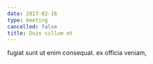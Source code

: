 ```yaml
---
date: 2017-02-16
type: meeting
cancelled: false
title: Duis cillum et
---
```

fugiat sunt ut enim consequat. ex officia veniam,